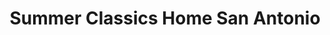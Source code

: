 ---
title: "Summer Classics Home San Antonio"
url: /san-antonio/summer-classics-home-san-antonio/
shop: Möbel
---
